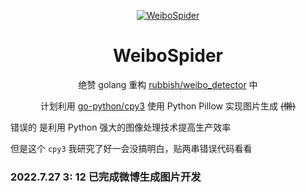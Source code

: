 <p align="center">
  <a href="https://github.com/Drelf2018/WeiboSpider/">
    <img src="https://user-images.githubusercontent.com/41439182/181650651-8a837630-3a75-47bd-9140-b9a0a14b6fac.png" alt="WeiboSpider">
  </a>
</p>

<div align="center">

# WeiboSpider
绝赞 golang 重构 [rubbish/weibo_detector](https://github.com/Drelf2018/rubbish/tree/main/weibo_detector) 中

计划利用 [go-python/cpy3](https://github.com/go-python/cpy3) 使用 Python Pillow 实现图片生成 ~~(懒)~~
</div>
错误的 是利用 Python 强大的图像处理技术提高生产效率

但是这个 `cpy3` 我研究了好一会没搞明白，贴两串错误代码看看

### 2022.7.27 3: 12 已完成微博生成图片开发
